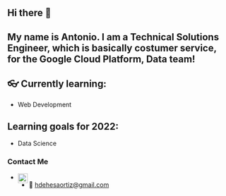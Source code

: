 ## Hi there 👋
## My name is Antonio. I am a Technical Solutions Engineer, which is basically costumer service, for the Google Cloud Platform, Data team!
## 👓 Currently learning: 
* Web Development

## Learning goals for 2022: 
* Data Science

### Contact Me
* [<img align="left" alt="codeSTACKr | LinkedIn" width="22px" src="https://cdn.jsdelivr.net/npm/simple-icons@v3/icons/linkedin.svg" />][linkedin]
* 📧 hdehesaortiz@gmail.com


<!--### Languages and Tools:
* ![Python][Pylogo]
* ![Java][Jalogo]
* ![ROS][ROSlogo]
* ![Terminal][Terlogo]
* ![Git][Gitlogo]
* ![Github][GHlogo]
-->

<!--
**AntonioDehesa/AntonioDehesa** is a ✨ _special_ ✨ repository because its `README.md` (this file) appears on your GitHub profile.

Here are some ideas to get you started:

- 🔭 I’m currently working on ...
- 🌱 I’m currently learning ...
- 👯 I’m looking to collaborate on ...
- 🤔 I’m looking for help with ...
- 💬 Ask me about ...
- 📫 How to reach me: ...
- ⚡ Fun fact: ...
-->

[linkedin]: https://www.linkedin.com/in/heriberto-antonio-dehesa-ortiz-847995153/
[Gitlogo]: https://github.com/AntonioDehesa/AntonioDehesa/blob/main/Images/git.png
[GHlogo]: https://github.com/AntonioDehesa/AntonioDehesa/blob/main/Images/github.png
[Pylogo]: https://github.com/AntonioDehesa/AntonioDehesa/blob/main/Images/Python.png
[Jalogo]: https://github.com/AntonioDehesa/AntonioDehesa/blob/main/Images/Java.png
[Terlogo]: https://github.com/AntonioDehesa/AntonioDehesa/blob/main/Images/Terminal.png
[ROSlogo]: https://github.com/AntonioDehesa/AntonioDehesa/blob/main/Images/ROS.png
